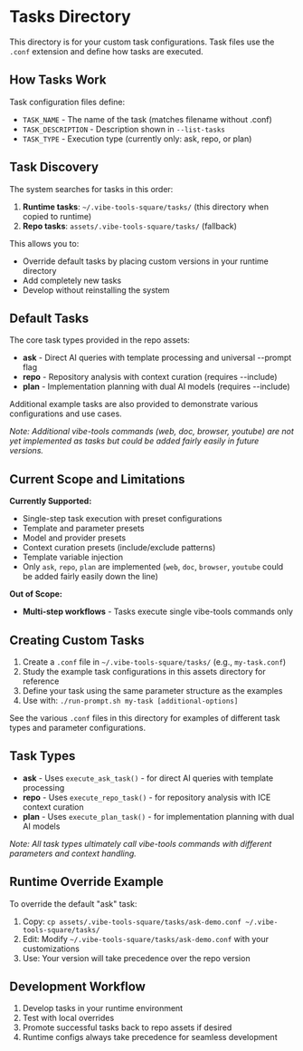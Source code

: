 # Tasks Directory

This directory is for your custom task configurations. Task files use the `.conf` extension and define how tasks are executed.

## How Tasks Work

Task configuration files define:

- `TASK_NAME` - The name of the task (matches filename without .conf)
- `TASK_DESCRIPTION` - Description shown in `--list-tasks`
- `TASK_TYPE` - Execution type (currently only: ask, repo, or plan)

## Task Discovery

The system searches for tasks in this order:

1. **Runtime tasks**: `~/.vibe-tools-square/tasks/` (this directory when copied to runtime)
2. **Repo tasks**: `assets/.vibe-tools-square/tasks/` (fallback)

This allows you to:
- Override default tasks by placing custom versions in your runtime directory
- Add completely new tasks
- Develop without reinstalling the system

## Default Tasks

The core task types provided in the repo assets:

- **ask** - Direct AI queries with template processing and universal --prompt flag  
- **repo** - Repository analysis with context curation (requires --include)
- **plan** - Implementation planning with dual AI models (requires --include)

Additional example tasks are also provided to demonstrate various configurations and use cases.

*Note: Additional vibe-tools commands (web, doc, browser, youtube) are not yet implemented as tasks but could be added fairly easily in future versions.*

## Current Scope and Limitations

**Currently Supported:**
- Single-step task execution with preset configurations
- Template and parameter presets
- Model and provider presets  
- Context curation presets (include/exclude patterns)
- Template variable injection
- Only `ask`, `repo`, `plan` are implemented (`web`, `doc`, `browser`, `youtube` could be added fairly easily down the line)

**Out of Scope:**
- **Multi-step workflows** - Tasks execute single vibe-tools commands only

## Creating Custom Tasks

1. Create a `.conf` file in `~/.vibe-tools-square/tasks/` (e.g., `my-task.conf`)
2. Study the example task configurations in this assets directory for reference
3. Define your task using the same parameter structure as the examples
4. Use with: `./run-prompt.sh my-task [additional-options]`

See the various `.conf` files in this directory for examples of different task types and parameter configurations.

## Task Types

- **ask** - Uses `execute_ask_task()` - for direct AI queries with template processing
- **repo** - Uses `execute_repo_task()` - for repository analysis with ICE context curation
- **plan** - Uses `execute_plan_task()` - for implementation planning with dual AI models

*Note: All task types ultimately call vibe-tools commands with different parameters and context handling.*

## Runtime Override Example

To override the default "ask" task:

1. Copy: `cp assets/.vibe-tools-square/tasks/ask-demo.conf ~/.vibe-tools-square/tasks/`
2. Edit: Modify `~/.vibe-tools-square/tasks/ask-demo.conf` with your customizations
3. Use: Your version will take precedence over the repo version

## Development Workflow

1. Develop tasks in your runtime environment
2. Test with local overrides
3. Promote successful tasks back to repo assets if desired
4. Runtime configs always take precedence for seamless development
